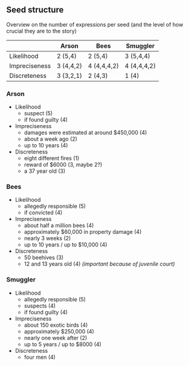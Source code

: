 ## Seed structure

Overview on the number of expressions per seed (and the level of how crucial they are to the story)

|               | Arson     | Bees        | Smuggler      |
|---------------|-----------|-------------|---------------|
| Likelihood    | 2 (5,4)   | 2 (5,4)     | 3 (5,4,4)     |
| Impreciseness | 3 (4,4,2) | 4 (4,4,4,2) | 4 (4,4,4,2)   |
| Discreteness  | 3 (3,2,1) | 2 (4,3)     | 1 (4)         |


### Arson
- Likelihood
	- suspect (5) 
	- if found guilty (4)
- Impreciseness
	- damages were estimated at around $450,000 (4)
	- about a week ago (2)
	- up to 10 years (4)
- Discreteness
	- eight different fires (1)
	- reward of $6000 (3, maybe 2?)
	- a 37 year old (3)

### Bees
- Likelihood
	- allegedly responsible (5)
	- if convicted (4)
- Impreciseness
	- about half a million bees (4)
	- approximately $60,000 in property damage (4)
	- nearly 3 weeks (2)
	- up to 10 years / up to $10,000 (4)
- Discreteness
	- 50 beehives (3)
	- 12 and 13 years old (4) *(important because of juvenile court)*

### Smuggler
- Likelihood
	- allegedly responsible (5)
	- suspects (4)
	- if found guilty (4)
- Impreciseness
	- about 150 exotic birds (4)
	- approximately $250,000 (4)
	- nearly one week after (2)
	- up to 5 years / up to $8000 (4)
- Discreteness
	- four men (4)
